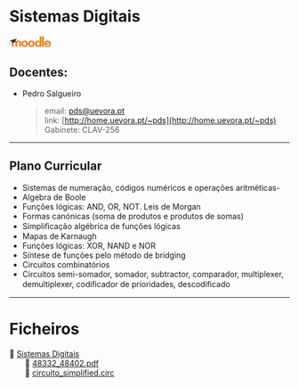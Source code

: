 # Sistemas Digitais
[ <img width="75px" src="https://github.com/GBarradas/GBarradas/blob/main/img/moodle.png?raw=true">](https://www.moodle.uevora.pt/2021/course/view.php?id=631)
## Docentes:

- Pedro Salgueiro
  > email: [pds@uevora.pt](pds@uevora.pt)   
    link: [http://home.uevora.pt/~pds](http://home.uevora.pt/~pds)   
    Gabinete: CLAV-256

--- 
## Plano Curricular
- Sistemas de numeração, códigos numéricos e operações aritméticas-   
- Algebra de Boole
-  Funções lógicas: AND, OR, NOT. Leis de Morgan
- Formas canónicas (soma de produtos e produtos de somas)
- Simpliﬁcação algébrica de funções lógicas
- Mapas de Karnaugh
- Funções lógicas: XOR, NAND e NOR
- Síntese de funções pelo método de bridging
- Circuitos combinatórios
- Circuitos semi-somador, somador, subtractor, comparador, multiplexer, demultiplexer, codiﬁcador de prioridades, descodiﬁcado  

---  
# Ficheiros
📂 [Sistemas Digitais]()  
&emsp;&emsp;📄 [48332_48402.pdf](48332_48402.pdf)  
&emsp;&emsp;📄 [circuito_simplified.circ](circuito_simplified.circ)  
 

 <style>
     .red{
         color: red;
     }
    .markdown-body blockquote {
        background:rgb(140 143 147 / 17%);
        padding: 0 1em;
        padding: 0 1em;
        color: #000000;
        border-left: 0.25em solid #007fff;
    }   
 </style>
